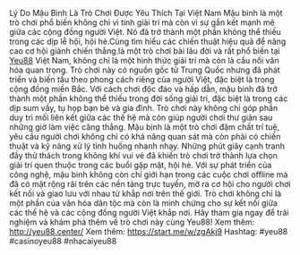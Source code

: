 Lý Do Mậu Binh Là Trò Chơi Được Yêu Thích Tại Việt Nam
Mậu binh là một trò chơi phổ biến không chỉ vì tính giải trí mà còn vì sự gắn kết mạnh mẽ giữa các cộng đồng người Việt. Nó đã trở thành một phần không thể thiếu trong các dịp lễ hội, hội hè.Cùng tìm hiểu các chiến thuật hiệu quả để nâng cao cơ hội giành chiến thắng.là một trò chơi bài lâu đời và rất phổ biến tại [Yeu88](http://yeu88.center/) Việt Nam, không chỉ là một hình thức giải trí mà còn là cầu nối văn hóa quan trọng. Trò chơi  này có nguồn gốc từ Trung Quốc nhưng đã phát triển và biến tấu theo phong cách riêng của người Việt, đặc biệt là trong cộng đồng miền Bắc. Với cách chơi độc đáo và hấp dẫn, mậu binh đã trở thành một phần không thể thiếu trong đời sống giải trí, đặc biệt là trong các dịp sum vầy, tụ họp bạn bè và gia đình.
Trò chơi này không chỉ góp phần duy trì mối liên kết giữa các thế hệ mà còn giúp người chơi thư giãn sau những giờ làm việc căng thẳng. Mậu binh là một trò chơi đậm chất trí tuệ, yêu cầu người chơi không chỉ có khả năng quan sát mà còn phải có chiến thuật và kỹ năng xử lý tình huống nhanh nhạy. Những phút giây cạnh tranh đầy thử thách trong không khí vui vẻ đã khiến trò chơi trở thành lựa chọn giải trí quen thuộc trong các buổi gặp mặt, hội hè.
Với sự phát triển của công nghệ, mậu binh không còn chỉ giới hạn trong các cuộc chơi offline mà đã có mặt rộng rãi trên các nền tảng trực tuyến, mở ra cơ hội cho người chơi kết nối và giao lưu với nhau từ khắp nơi trên thế giới. Trò chơi không chỉ là một phần của văn hóa dân tộc mà còn là minh chứng cho sự kết nối giữa các thế hệ và các cộng đồng người Việt khắp nơi. Hãy tham gia ngay để trải nghiệm và khám phá thêm về trò chơi này cùng Yeu88!
Xem thêm: http://yeu88.center/
Xem thêm: https://start.me/w/zgAkj9
Hashtag: #yeu88 #casinoyeu88 #nhacaiyeu88
